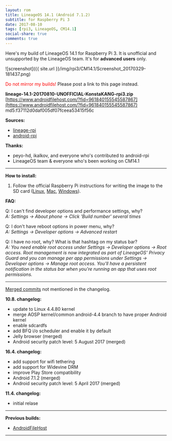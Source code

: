 ```yaml
---
layout: rom
title: LineageOS 14.1 (Android 7.1.2)
subtitle: for Raspberry Pi 3
date: 2017-08-10
tags: [rpi3, LineageOS, CM14.1]
social-share: true
comments: true
---
```


Here's my build of LineageOS 14.1 for Raspberry Pi 3. It is unofficial and unsupported by the LineageOS team. It's for **advanced users** only.

![screenshot]({{ site.url }}/img/rpi3/CM14.1/Screenshot_20170329-181437.png)

<span style="color:#FF0000;">Do not mirror my builds!</span> Please post a link to this page instead.

**lineage-14.1-20170810-UNOFFICIAL-KonstaKANG-rpi3.zip**  
[https://www.androidfilehost.com/?fid=961840155545587867](https://www.androidfilehost.com/?fid=961840155545587867)  
md5:f37112d0daf005df07fceea53415f56c

**Sources:**

- [lineage-rpi](https://github.com/lineage-rpi)
- [android-rpi](https://github.com/android-rpi)


**Thanks:**

- peyo-hd, ikalkov, and everyone who's contributed to android-rpi
- LineageOS team & everyone who's been working on CM14.1

----

**How to install:**

1. Follow the official Raspberry Pi instructions for writing the image to the SD card ([Linux](https://www.raspberrypi.org/documentation/installation/installing-images/linux.md), [Mac](https://www.raspberrypi.org/documentation/installation/installing-images/mac.md), [Windows](https://www.raspberrypi.org/documentation/installation/installing-images/windows.md)).

**FAQ:**

Q: I can't find developer options and performance settings, why?  
*A: Settings -> About phone -> Click 'Build number' several times*

Q: I don't have reboot options in power menu, why?  
*A: Settings -> Developer options -> Advanced restart*

Q: I have no root, why? What is that hashtag on my status bar?  
*A: You need enable root access under Settings -> Developer options -> Root access. Root management is now integrated as part of LineageOS' Privacy Guard and you can manage per app permissions under Settings -> Developer options -> Manage root access. You'll have a persistent notification in the status bar when you're running an app that uses root permissions.*

----

[Merged commits](https://review.lineageos.org/#/q/status:merged++branch:cm-14.1+-project:%255E.*device.*+-project:%255E.*kernel.*,n,z) not mentioned in the changelog.

**10.8. changelog:**

- update to Linux 4.4.80 kernel
- merge AOSP kernel/common android-4.4 branch to have proper Android kernel
- enable sdcardfs
- add BFQ i/o scheduler and enable it by default
- Jelly browser (merged)
- Android security patch level: 5 August 2017 (merged)

**16.4. changelog:**

- add support for wifi tethering
- add support for Widevine DRM
- improve Play Store compatibility
- Android 7.1.2 (merged)
- Android security patch level: 5 April 2017 (merged)

**11.4. changelog:**

- initial relase

----

**Previous builds:**

- [AndroidFileHost](https://www.androidfilehost.com/?w=files&flid=170874)

----
